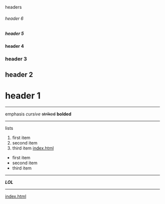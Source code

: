 headers
###### header 6
##### header 5
#### header 4
### header 3
## header 2
# header 1
***
emphasis
*cursive*
~~striked~~
__bolded__
***
lists
1. first item
2. second item
3. third item
[index.html](INDEX)
* first item
* second item
* third item
***
**_LOL_**
***
[index.html](INDEX)

